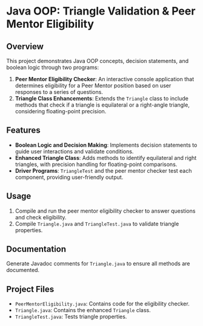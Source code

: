 # Java OOP: Triangle Validation & Peer Mentor Eligibility

## Overview
This project demonstrates Java OOP concepts, decision statements, and boolean logic through two programs:
1. **Peer Mentor Eligibility Checker**: An interactive console application that determines eligibility for a Peer Mentor position based on user responses to a series of questions.
2. **Triangle Class Enhancements**: Extends the `Triangle` class to include methods that check if a triangle is equilateral or a right-angle triangle, considering floating-point precision.

## Features
- **Boolean Logic and Decision Making**: Implements decision statements to guide user interactions and validate conditions.
- **Enhanced Triangle Class**: Adds methods to identify equilateral and right triangles, with precision handling for floating-point comparisons.
- **Driver Programs**: `TriangleTest` and the peer mentor checker test each component, providing user-friendly output.

## Usage
1. Compile and run the peer mentor eligibility checker to answer questions and check eligibility.
2. Compile `Triangle.java` and `TriangleTest.java` to validate triangle properties.

## Documentation
Generate Javadoc comments for `Triangle.java` to ensure all methods are documented.

## Project Files
- `PeerMentorEligibility.java`: Contains code for the eligibility checker.
- `Triangle.java`: Contains the enhanced `Triangle` class.
- `TriangleTest.java`: Tests triangle properties.


